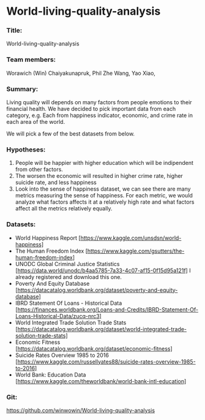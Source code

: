 # World-living-quality-analysis

### Title:
World-living-quality-analysis

### Team members:
Worawich (Win) Chaiyakunapruk,
Phil Zhe Wang, 
Yao Xiao,  

### Summary: 
Living quality will depends on many factors from people emotions to their financial health. We have decided to pick important data from each category, e.g. Each from happiness indicator, economic, and crime rate in each area of the world.

We will pick a few of the best datasets from below.

### Hypotheses: 
1. People will be happier with higher education which will be indipendent from other factors.
2. The worsen the economic will resulted in higher crime rate, higher suicide rate, and less happiness
3. Look into the sense of happiness dataset, we can see there are many metrics measuring the sense of happiness. For each metric, we would analyze what factors affects it at a relatively high rate and what factors affect all the metrics relatively equally.

### Datasets:	
- World Happiness Report [https://www.kaggle.com/unsdsn/world-happiness]
- The Human Freedom Index [https://www.kaggle.com/gsutters/the-human-freedom-index]
- UNODC Global Criminal Justice Statistics [https://data.world/unodc/b4aa5785-7a33-4c07-af15-0f15d95a121f] I already registered and download this one.
- Poverty And Equity Database [https://datacatalog.worldbank.org/dataset/poverty-and-equity-database]
- IBRD Statement Of Loans - Historical Data [https://finances.worldbank.org/Loans-and-Credits/IBRD-Statement-Of-Loans-Historical-Data/zucq-nrc3]
- World Integrated Trade Solution Trade Stats [https://datacatalog.worldbank.org/dataset/world-integrated-trade-solution-trade-stats]
- Economic Fitness [https://datacatalog.worldbank.org/dataset/economic-fitness]
- Suicide Rates Overview 1985 to 2016 [https://www.kaggle.com/russellyates88/suicide-rates-overview-1985-to-2016]
- World Bank: Education Data [https://www.kaggle.com/theworldbank/world-bank-intl-education]

### Git: 
https://github.com/winwowin/World-living-quality-analysis

